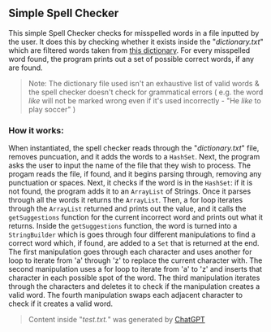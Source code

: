 ## Simple Spell Checker

This simple Spell Checker checks for misspelled words in a file inputted by the user. It does this by checking whether it exists inside the "*dictionary.txt*" which are filtered words taken from [this dictionary](https://www.mit.edu/~ecprice/wordlist.10000). For every misspelled word found, the program prints out a set of possible correct words, if any are found.

>Note: The dictionary file used isn't an exhaustive list of valid words & the spell checker doesn't check for grammatical errors ( e.g. the word *like* will not be marked wrong even if it's used incorrectly - "He *like* to play soccer" )

### How it works:

When instantiated, the spell checker reads through the "*dictionary.txt*" file, removes puncuation, and it adds the words to a `HashSet`. Next, the program asks the user to input the name of the file that they wish to process. The progam reads the file, if found, and it begins parsing through, removing any punctuation or spaces. Next, it checks if the word is in the `HashSet`: if it is not found, the program adds it to an `ArrayList` of Strings. Once it parses through all the words it returns the `ArrayList`. Then, a for loop iterates through the `ArrayList` returned and prints out the value, and it calls the `getSuggestions` function for the current incorrect word and prints out what it returns. Inside the `getSuggestions` function, the word is turned into a `StringBuilder` which is goes through four different manipulations to find a correct word which, if found, are added to a `Set` that is returned at the end.
The first manipulation goes through each character and uses another for loop to iterate from 'a' through 'z' to replace the current character with.
The second manipulation uses a for loop to iterate from 'a' to 'z' and inserts that character in each possible spot of the word.
The third manipulation iterates through the characters and deletes it to check if the manipulation creates a valid word.
The fourth manipulation swaps each adjacent character to check if it creates a valid word.

>Content inside "*test.txt.*" was generated by [ChatGPT](https://chat.openai.com/share/e94e8e5a-4082-4ce5-81f0-14337a9f1dae)
